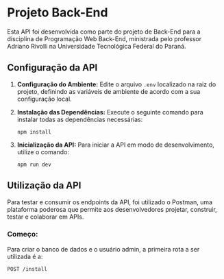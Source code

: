 # Projeto Back-End

Esta API foi desenvolvida como parte do projeto de Back-End para a disciplina de Programação Web Back-End, ministrada pelo professor Adriano Rivolli na Universidade Tecnológica Federal do Paraná.

## Configuração da API

1. **Configuração do Ambiente:**
   Edite o arquivo `.env` localizado na raiz do projeto, definindo as variáveis de ambiente de acordo com a sua configuração local.

2. **Instalação das Dependências:**
   Execute o seguinte comando para instalar todas as dependências necessárias:
   ```
   npm install
   ```
3. **Inicialização da API:**
   Para iniciar a API em modo de desenvolvimento, utilize o comando:
   ```
   npm run dev
   ```
## Utilização da API

Para testar e consumir os endpoints da API, foi utilizado o Postman, uma plataforma poderosa que permite aos desenvolvedores projetar, construir, testar e colaborar em APIs.

### Começo:

Para criar o banco de dados e o usuário admin, a primeira rota a ser utilizada é a:
```
POST /install
```
